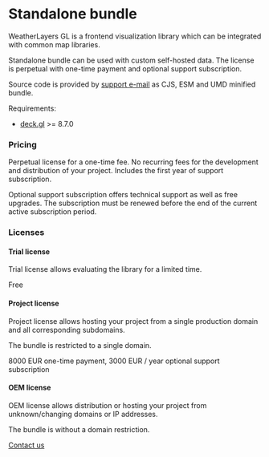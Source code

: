 # Standalone bundle

WeatherLayers GL is a frontend visualization library which can be integrated with common map libraries.

Standalone bundle can be used with custom self-hosted data. The license is perpetual with one-time payment and optional support subscription.

Source code is provided by [support e-mail](https://weatherlayers.com) as CJS, ESM and UMD minified bundle.

Requirements:

* [deck.gl](https://deck.gl) >= 8.7.0

### Pricing

Perpetual license for a one-time fee. No recurring fees for the development and distribution of your project. Includes the first year of support subscription.

Optional support subscription offers technical support as well as free upgrades. The subscription must be renewed before the end of the current active subscription period.

### Licenses

#### Trial license

Trial license allows evaluating the library for a limited time.

Free

#### Project license

Project license allows hosting your project from a single production domain and all corresponding subdomains.

The bundle is restricted to a single domain.

8000 EUR one-time payment, 3000 EUR / year optional support subscription

#### OEM license

OEM license allows distribution or hosting your project from unknown/changing domains or IP addresses.

The bundle is without a domain restriction.

[Contact us](https://weatherlayers.com)
